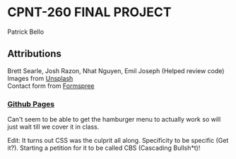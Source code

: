 # CPNT-260 FINAL PROJECT  
Patrick Bello  
## Attributions  
Brett Searle, Josh Razon, Nhat Nguyen, Emil Joseph (Helped review code)  
Images from [Unsplash](https://unsplash.com/)  
Contact form from [Formspree](https://formspree.io/)  

### [Github Pages](https://mayorbcode.github.io/cpnt260-final/)  
  
Can't seem to be able to get the hamburger menu to actually work so will just wait till we cover it in class.  
  
Edit: It turns out CSS was the culprit all along. Specificity to be specific (Get it?). Starting a petition for it to be called CBS (Cascading Bullsh*t)!
